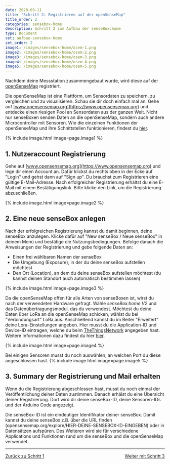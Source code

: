 ```yaml
---
date: 2020-03-11
title: "Schritt 2: Registrieren auf der openSenseMap"
title_order: 2
categories: sensebox-home
description: Schritt 2 zum Aufbau der senseBox:home
type: Document
set: aufbau-sensebox-home
set_order: 2
image1: /images/sensebox-home/osem-1.png
image2: /images/sensebox-home/osem-2.png
image3: /images/sensebox-home/osem-3.png
image4: /images/sensebox-home/osem-4.png
image5: /images/sensebox-home/osem-5.png
---
```


Nachdem deine Messstation zusammengebaut wurde, wird diese auf der [openSenseMap](https://opensensemap.org) registriert. 

Die openSenseMap ist eine Plattform, um Sensordaten zu speichern, zu vergleichen und zu visualisieren. Schau sie dir doch einfach mal an. Gehe auf [www.opensensemap.org](https://www.opensensemap.org) und entdecke einen riesigen Pool an Sensordaten aus der ganzen Welt. Nicht nur senseBoxen senden Daten an die openSenseMap, sondern auch andere Microcontroller mit Sensoren. Wie die einzelnen Funktionen der openSenseMap und ihre Schnittstellen funktionieren, findest du [hier](https://docs.sensebox.de/opensensemap/).

{% include image.html image=page.image1 %}


## 1. Nutzeraccount Registrierung
Gehe auf [www.opensensemap.org](https://www.opensensemap.org) und lege dir einen Account an. Dafür klickst du rechts oben in der Ecke auf "Login" und gehst dann auf "Sign up". Du brauchst zum Registrieren eine gültige E-Mail-Adresse. Nach erfolgreicher Registrierung erhältst du eine E-Mail mit einem Bestätigungslink. Bitte klicke den Link, um die Registrierung abzuschließen. 


{% include image.html image=page.image2 %}


## 2. Eine neue senseBox anlegen
Nach der erfolgreichen Registrierung kannst du damit beginnen, deine senseBox anzulegen. Klicke dafür auf "New senseBox / Neue senseBox" in deinem Menü und bestätige die Nutzungsbedingungen. Befolge danach die Anweisungen der Registrierung und gebe folgende Daten an:

* Einen frei wählbaren Namen der senseBox
* Die Umgebung (Exposure), in der du deine senseBox aufstellen möchtest
* Den Ort (Location), an dem du deine senseBox aufstellen möchtest (du kannst deinen Standort auch automatisch bestimmen lassen)


{% include image.html image=page.image3 %}

Da die openSenseMap offen für alle Arten von senseBoxen ist, wirst du nach der verwendeten Hardware gefragt. Wähle *senseBox:home V2* und das Datenübertragungsmodul, das du verwendest. Möchtest du deine Daten über LoRa an die openSenseMap schicken, wählst du bei "Verbindungsart" LoRa aus. Anschließend kannst du im Reiter "Erweitert" deine Lora-Einstellungen angeben. Hier musst du die Application-ID und Device-ID eintragen, welche du beim <a href="www.thethingsnetwork.org">TheThingsNetwork</a> angegeben hast. Weitere Informationen dazu findest du hier [hier](/sensebox-home-erweiterungen/home-erweiterung-lora/).

{% include image.html image=page.image4 %}

Bei einigen Sensoren musst du noch auswählen, an welchen Port du diese angeschlossen hast. 
{% include image.html image=page.image5 %}


## 3. Summary der Registrierung und Mail erhalten
Wenn du die Registrierung abgeschlossen hast, musst du noch einmal der Veröffentlichung deiner Daten zustimmen. Danach erhälst du eine Übersicht deiner Registrierung. Dort wird dir deine senseBox-ID, deine Sensoren-IDs und der Arduino Code angezeigt.  

Die senseBox-ID ist ein eindeutiger Identifikator deiner senseBox. Damit kannst du deine senseBox z.B. über die URL finden (opensensemap.org/explore/HIER-DEINE-SENSEBOX-ID-EINGEBEN) oder in Datensätzen aufspüren. Des Weiteren wird sie für verschiedene Applications und Funktionen rund um die senseBox und die openSenseMap verwendet.


<hr>
<a href="/sensebox-home/home-schritt-1/" class="button">Zurück zu Schritt 1</a>
<a href="/sensebox-home/home-schritt-3/" style="float: right;" class="button">Weiter mit Schritt 3</a>
